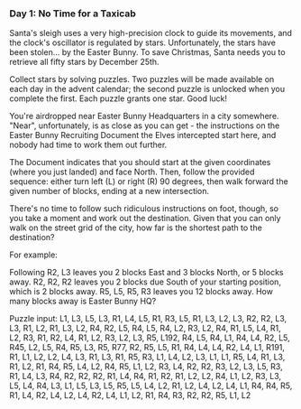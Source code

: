 ### Day 1: No Time for a Taxicab

Santa's sleigh uses a very high-precision clock to guide its movements, and the clock's oscillator is regulated by stars. Unfortunately, the stars have been stolen... by the Easter Bunny. 
To save Christmas, Santa needs you to retrieve all fifty stars by December 25th.

Collect stars by solving puzzles. Two puzzles will be made available on each day in the advent calendar; the second puzzle is unlocked when you complete the first. Each puzzle grants one star. Good luck!

You're airdropped near Easter Bunny Headquarters in a city somewhere. "Near", unfortunately, is as close as you can get - the instructions on the Easter Bunny Recruiting Document the Elves intercepted start here, and nobody had time to work them out further.

The Document indicates that you should start at the given coordinates (where you just landed) and face North. Then, follow the provided sequence: either turn left (L) or right (R) 90 degrees, then walk forward the given number of blocks, ending at a new intersection.

There's no time to follow such ridiculous instructions on foot, though, so you take a moment and work out the destination. Given that you can only walk on the street grid of the city, how far is the shortest path to the destination?

For example:

Following R2, L3 leaves you 2 blocks East and 3 blocks North, or 5 blocks away.
R2, R2, R2 leaves you 2 blocks due South of your starting position, which is 2 blocks away.
R5, L5, R5, R3 leaves you 12 blocks away.
How many blocks away is Easter Bunny HQ?

Puzzle input:
L1, L3, L5, L3, R1, L4, L5, R1, R3, L5, R1, L3, L2, L3, R2, R2, L3, L3, R1, L2, R1, L3, L2, R4, R2, L5, R4, L5, R4, L2,
R3, L2, R4, R1, L5, L4, R1, L2, R3, R1, R2, L4, R1, L2, R3, L2, L3, R5, L192, R4, L5, R4, L1, R4, L4, R2, L5, R45, L2, 
L5, R4, R5, L3, R5, R77, R2, R5, L5, R1, R4, L4, L4, R2, L4, L1, R191, R1, L1, L2, L2, L4, L3, R1, L3, R1, R5, R3,
L1, L4, L2, L3, L1, L1, R5, L4, R1, L3, R1, L2, R1, R4, R5, L4, L2, R4, R5, L1, L2, R3, L4, R2, R2, R3, L2, L3, L5, 
R3, R1, L4, L3, R4, R2, R2, R2, R1, L4, R4, R1, R2, R1, L2, L2, R4, L1, L2, R3, L3, L5, L4, R4, L3, L1, L5, L3, L5, 
R5, L5, L4, L2, R1, L2, L4, L2, L4, L1, R4, R4, R5, R1, L4, R2, L4, L2, L4, R2, L4, L1, L2, R1, R4, R3, R2, R2, R5, 
L1, L2